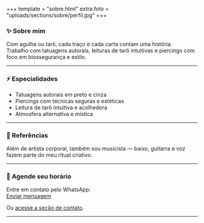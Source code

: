 +++
template = "sobre.html"
extra.foto = "uploads/sections/sobre/perfil.jpg"
+++


### ✨ Sobre mim

Com agulha ou tarô, cada traço e cada carta contam uma história.  
Trabalho com tatuagens autorais, leituras de tarô intuitivas e piercings com foco em biossegurança e estilo.

---

### ⚡ Especialidades

- Tatuagens autorais em preto e cinza
- Piercings com técnicas seguras e estéticas
- Leitura de tarô intuitiva e acolhedora
- Atmosfera alternativa e mística

---

### 🎸 Referências

Além de artista corporal, também sou musicista — baixo, guitarra e voz fazem parte do meu ritual criativo.

---

### 📲 Agende seu horário

Entre em contato pelo WhatsApp:  
[Enviar mensagem](https://wa.me/SEUNUMEROAQUI)

Ou [acesse a seção de contato](/contato).

---
